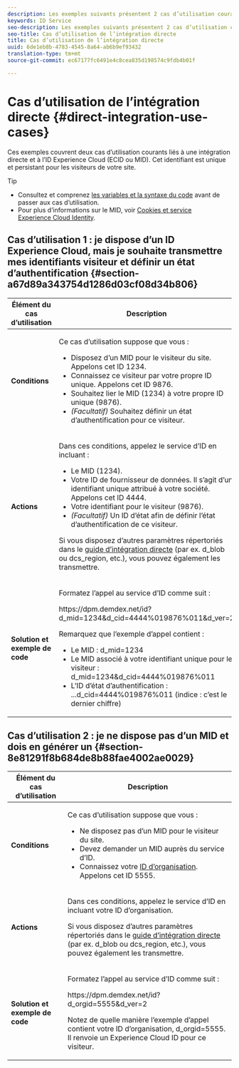 ```yaml
---
description: Les exemples suivants présentent 2 cas d’utilisation courants liés à une intégration directe et à l’Experience Cloud ID (MID). Le MID est un identifiant unique et persistant pour les visiteurs de votre site.
keywords: ID Service
seo-description: Les exemples suivants présentent 2 cas d’utilisation courants liés à une intégration directe et à l’Experience Cloud ID (MID). Le MID est un identifiant unique et persistant pour les visiteurs de votre site.
seo-title: Cas d’utilisation de l’intégration directe
title: Cas d’utilisation de l’intégration directe
uuid: 6de1eb8b-4783-4545-8a64-ab6b9ef93432
translation-type: tm+mt
source-git-commit: ec67177fc6491e4c8cea835d198574c9fdb4b01f

---
```



# Cas d’utilisation de l’intégration directe {#direct-integration-use-cases}

Ces exemples couvrent deux cas d’utilisation courants liés à une intégration directe et à l’ID Experience Cloud (ECID ou MID). Cet identifiant est unique et persistant pour les visiteurs de votre site.

>[!TIP]
>
>* Consultez et comprenez [les variables et la syntaxe du code](../implementation-guides/direct-integration.md#concept-4cd3206a84bb4687af0b312ae09648b9) avant de passer aux cas d’utilisation.
>* Pour plus d’informations sur le MID, voir [Cookies et service Experience Cloud Identity](../introduction/cookies.md).
>



## Cas d’utilisation 1 : je dispose d’un ID Experience Cloud, mais je souhaite transmettre mes identifiants visiteur et définir un état d’authentification {#section-a67d89a343754d1286d03cf08d34b806}

<table id="table_DA8840FCB51541109FE6DF20430E8924"> 
 <thead> 
  <tr> 
   <th colname="col1" class="entry"> Élément du cas d’utilisation </th> 
   <th colname="col2" class="entry"> Description </th> 
  </tr> 
 </thead>
 <tbody> 
  <tr> 
   <td colname="col1"> <p> <b>Conditions</b> </p> </td> 
   <td colname="col2"> <p>Ce cas d’utilisation suppose que vous : </p> 
    <ul id="ul_F20231F83EE84889B78971A64E758757"> 
     <li id="li_20F3E96493724CD2BAF4B20AEE5CBF23">Disposez d’un MID pour le visiteur du site. Appelons cet ID 1234. </li> 
     <li id="li_A358C58CC58C4FCBB7250F5ED108AA71">Connaissez ce visiteur par votre propre ID unique. Appelons cet ID 9876. </li> 
     <li id="li_D93CE7182EBE4927A5C7A0BF414C03BC">Souhaitez lier le MID (1234) à votre propre ID unique (9876). </li> 
     <li id="li_4611146E56624C2AB647733487A3F046"> <i>(Facultatif)</i> Souhaitez définir un état d’authentification pour ce visiteur. </li> 
    </ul> </td> 
  </tr> 
  <tr> 
   <td colname="col1"> <p> <b>Actions</b> </p> </td> 
   <td colname="col2"> <p>Dans ces conditions, appelez le service d’ID en incluant : </p> 
    <ul id="ul_9ECB1A65266644E89E949C57D202D5A4"> 
     <li id="li_10A6F5A9C54D44A08F4F2E405E6019E2">Le MID (1234). </li> 
     <li id="li_4869572B40E54C54B88A2474DAC475A8">Votre ID de fournisseur de données. Il s’agit d’un identifiant unique attribué à votre société. Appelons cet ID 4444. </li> 
     <li id="li_05C8ED47488C4E289D84093127EC7B19">Votre identifiant pour le visiteur (9876). </li> 
     <li id="li_3D1556AD18C843828A362CC604A9F76B"> <i>(Facultatif)</i> Un ID d’état afin de définir l’état d’authentification de ce visiteur. </li> 
    </ul> <p>Si vous disposez d’autres paramètres répertoriés dans le <a href="../implementation-guides/direct-integration.md#concept-4cd3206a84bb4687af0b312ae09648b9" format="dita" scope="local">guide d’intégration directe</a> (par ex. <span class="codeph">d_blob</span> ou <span class="codeph">dcs_region</span>, etc.), vous pouvez également les transmettre. </p> </td> 
  </tr> 
  <tr> 
   <td colname="col1"> <p> <b>Solution et exemple de code</b> </p> </td> 
   <td colname="col2"> <p>Formatez l’appel au service d’ID comme suit : </p> <p> <span class="codeph">https://dpm.demdex.net/id?d_mid=1234&amp;d_cid=4444%019876%011&amp;d_ver=2</span> </p> <p>Remarquez que l’exemple d’appel contient : </p> 
    <ul id="ul_0667FBFD8D3C46BDBD027F484691EC97"> 
     <li id="li_FAB1FAE703DB48D1A32EE72684028964">Le MID : <span class="codeph">d_mid=1234</span> </li> 
     <li id="li_C97B74FF444F4BB4B4A5CB1CBBE52249">Le MID associé à votre identifiant unique pour le visiteur : <span class="codeph">d_mid=1234&amp;d_cid=4444%019876%011</span> </li> 
     <li id="li_D428DBF765234DD78DDF152C5EE8AB69">L’ID d’état d’authentification : <span class="codeph">...d_cid=4444%019876%011</span> (indice : c’est le dernier chiffre) </li> 
    </ul> </td> 
  </tr> 
 </tbody> 
</table>

## Cas d’utilisation 2 : je ne dispose pas d’un MID et dois en générer un {#section-8e81291f8b684de8b88fae4002ae0029}

<table id="table_666A92693F8A413096DF6A64770C1141"> 
 <thead> 
  <tr> 
   <th colname="col1" class="entry"> Élément du cas d’utilisation </th> 
   <th colname="col2" class="entry"> Description </th> 
  </tr> 
 </thead>
 <tbody> 
  <tr> 
   <td colname="col1"> <p> <b>Conditions</b> </p> </td> 
   <td colname="col2"> <p>Ce cas d’utilisation suppose que vous : </p> 
    <ul id="ul_BF3BD821907B46A4B2EFA63146D35722"> 
     <li id="li_E658AE0671D14558B65FDD8992F25996">Ne disposez pas d’un MID pour le visiteur du site. </li> 
     <li id="li_28A48BB3F71C4E4297F95A2D3E10AD7B">Devez demander un MID auprès du service d’ID. </li> 
     <li id="li_E2C306B9308D41E5BFE2F23EF48F5A41">Connaissez votre <a href="../reference/requirements.md#section-a02f537129a64ffbb690d5738d360c26" format="dita" scope="local">ID d’organisation</a>. Appelons cet ID 5555. </li> 
    </ul> </td> 
  </tr> 
  <tr> 
   <td colname="col1"> <p> <b>Actions</b> </p> </td> 
   <td colname="col2"> <p>Dans ces conditions, appelez le service d’ID en incluant votre ID d’organisation. </p> <p>Si vous disposez d’autres paramètres répertoriés dans le <a href="../implementation-guides/direct-integration.md#concept-4cd3206a84bb4687af0b312ae09648b9" format="dita" scope="local">guide d’intégration directe</a> (par ex. <span class="codeph">d_blob</span> ou <span class="codeph">dcs_region</span>, etc.), vous pouvez également les transmettre. </p> </td> 
  </tr> 
  <tr> 
   <td colname="col1"> <p> <b>Solution et exemple de code</b> </p> </td> 
   <td colname="col2"> <p>Formatez l’appel au service d’ID comme suit : </p> <p> <span class="codeph">https://dpm.demdex.net/id?d_orgid=5555&amp;d_ver=2</span> </p> <p>Notez de quelle manière l’exemple d’appel contient votre ID d’organisation, <span class="codeph">d_orgid=5555</span>. Il renvoie un <span class="keyword">Experience Cloud</span> ID pour ce visiteur. </p> </td> 
  </tr> 
 </tbody> 
</table>

